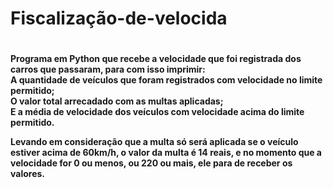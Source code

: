 <html>
<head>
  <h1>
    Fiscalização-de-velocida
    <h1/>
    <head/> 
    
<body>
  
<h4>
  
  Programa em Python que recebe a velocidade que foi registrada dos carros que passaram, para com isso imprimir:<br/>
A quantidade de veículos que foram registrados com velocidade no limite permitido;<br/>
O valor total arrecadado com as multas aplicadas;<br/>
E a média de velocidade dos veículos com velocidade acima do limite permitido.<br/>

Levando em consideração que a multa só será aplicada se o veículo estiver acima de 60km/h, o valor da multa é 14 reais, e no momento que a velocidade for 0 ou menos, ou 220 ou mais, ele para de receber os valores.
                                                                                                                    
  <h4/>
  <body/>    

<html/>
